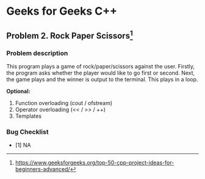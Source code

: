 # Geeks for Geeks C++
## Problem 2. Rock Paper Scissors[^1]
### Problem description
This program plays a game of rock/paper/scissors against the user. Firstly, the program asks whether the player would like to go first or second. Next, the game plays and the winner is output to the terminal. This plays in a loop.                                                   


**Optional:**
1. Function overloading (cout / ofstream)
2. Operator overloading (<< / >> / ++)
3. Templates


### Bug Checklist
- [1] NA

[^1]: https://www.geeksforgeeks.org/top-50-cpp-project-ideas-for-beginners-advanced/